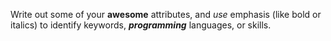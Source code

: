 Write out some of your **awesome** attributes, and _use_ emphasis (like bold or italics) to identify keywords, _**programming**_ languages, or skills. 
